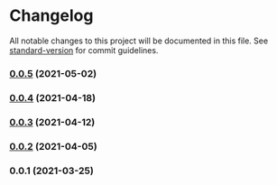 # Changelog

All notable changes to this project will be documented in this file. See [standard-version](https://github.com/conventional-changelog/standard-version) for commit guidelines.

### [0.0.5](https://github.com/petehanssens/dataengconf/compare/v0.0.4...v0.0.5) (2021-05-02)

### [0.0.4](https://github.com/petehanssens/dataengconf/compare/v0.0.2...v0.0.4) (2021-04-18)

### [0.0.3](https://github.com/petehanssens/dataengconf/compare/v0.0.2...v0.0.3) (2021-04-12)

### [0.0.2](https://github.com/petehanssens/dataengconf/compare/v0.0.1...v0.0.2) (2021-04-05)

### 0.0.1 (2021-03-25)
